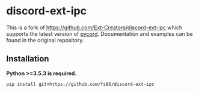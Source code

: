 # discord-ext-ipc
This is a fork of https://github.com/Ext-Creators/discord-ext-ipc which supports the latest version of [pycord](https://github.com/Pycord-Development/pycord). Documentation and examples can be found in the original repository.

## Installation
**Python >=3.5.3 is required.**
```sh
pip install git+https://github.com/fs86/discord-ext-ipc
```